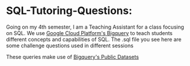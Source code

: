 # SQL-Tutoring-Questions:

Going on my 4th semester, I am a Teaching Assistant for a class focusing on SQL. We use [Google Cloud Platform's Bigquery](https://cloud.google.com/bigquery) to teach students different concepts and capabilities of SQL. The .sql file you see here are some challenge questions used in different sessions

These queries make use of [Bigquery's Public Datasets](https://console.cloud.google.com/marketplace/browse?filter=solution-type:dataset)
